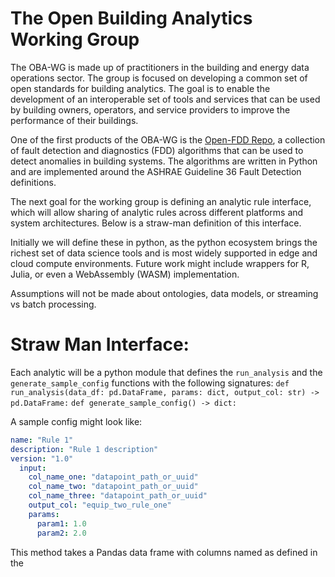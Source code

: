  # The Open Building Analytics Working Group
 The OBA-WG is made up of practitioners in the building and energy data operations sector. The group is focused on developing a common set of open standards for building analytics. The goal is to enable the development of an interoperable set of tools and services that can be used by building owners, operators, and service providers to improve the performance of their buildings.

One of the first products of the OBA-WG is the [Open-FDD Repo](https://github.com/bbartling/open-fdd), a collection of fault detection and diagnostics (FDD) algorithms that can be used to detect anomalies in building systems. The algorithms are written in Python and are implemented around the ASHRAE Guideline 36 Fault Detection definitions.

The next goal for the working group is defining an analytic rule interface, which will allow sharing of analytic rules across different platforms and system architectures. Below is a straw-man definition of this interface.

Initially we will define these in python, as the python ecosystem brings the richest set of data science tools and is most widely supported in edge and cloud compute environments. Future work might include wrappers for R, Julia, or even a WebAssembly (WASM) implementation.

Assumptions will not be made about ontologies, data models, or streaming vs batch processing.

# Straw Man Interface:
Each analytic will be a python module that defines the `run_analysis` and the `generate_sample_config` functions with the following signatures:
```def run_analysis(data_df: pd.DataFrame, params: dict, output_col: str) -> pd.DataFrame:```
```def generate_sample_config() -> dict:```

A sample config might look like:
```yaml
name: "Rule 1"
description: "Rule 1 description"
version: "1.0"
  input:
    col_name_one: "datapoint_path_or_uuid"
    col_name_two: "datapoint_path_or_uuid"
    col_name_three: "datapoint_path_or_uuid"
    output_col: "equip_two_rule_one"
    params:
      param1: 1.0
      param2: 2.0
```

This method takes a Pandas data frame with columns named as defined in the  